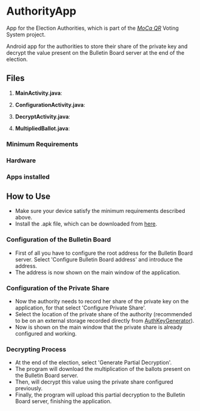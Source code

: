 # AuthorityApp
App for the Election Authorities, which is part of the [*MoCa QR*](https://github.com/CamiloG/moca_qr) Voting System project.

Android app for the authorities to store their share of the private key and decrypt the value present on the Bulletin Board server at the end of the election.

## Files
1. **MainActivity.java**:

2. **ConfigurationActivity.java**:

3. **DecryptActivity.java**:

4. **MultipliedBallot.java**:

### Minimum Requirements
### Hardware

### Apps installed

## How to Use
* Make sure your device satisfy the minimum requirements described above.
* Install the .apk file, which can be downloaded from [here](https://github.com/CamiloG/moca_qr/blob/master/Authority_Apps/authorityApp.apk?raw=true).

### Configuration of the Bulletin Board
* First of all you have to configure the root address for the Bulletin Board server. Select 'Configure Bulletin Board address' and introduce the address.
* The address is now shown on the main window of the application.

### Configuration of the Private Share
* Now the authority needs to record her share of the private key on the application, for that select 'Configure Private Share'.
* Select the location of the private share of the authority (recommended to be on an external storage recorded directly from [AuthKeyGenerator](http://www.github.com/CamiloG/AuthKeyGenerator)).
* Now is shown on the main window that the private share is already configured and working.

### Decrypting Process
* At the end of the election, select 'Generate Partial Decryption'.
* The program will download the multiplication of the ballots present on the Bulletin Board server.
* Then, will decrypt this value using the private share configured previously.
* Finally, the program will upload this partial decryption to the Bulletin Board server, finishing the application.

